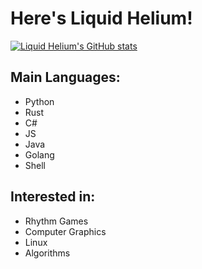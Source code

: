 # Here's Liquid Helium!  
[![Liquid Helium's GitHub stats](https://github-readme-stats.vercel.app/api?username=liquidhelium)](https://github.com/anuraghazra/github-readme-stats)
## Main Languages:
- Python 
- Rust
- C#
- JS
- Java
- Golang
- Shell  

## Interested in:  
- Rhythm Games
- Computer Graphics
- Linux
- Algorithms
